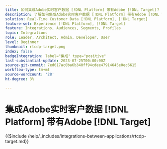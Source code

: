 ```yaml
---
title: 如何集成Adobe实时客户数据 [!DNL Platform] 带有Adobe [!DNL Target]？
description: 了解如何集成Adobe实时客户数据 [!DNL Platform] 带有Adobe [!DNL Target].
solution: Real-Time Customer Data [!DNL Platform], [!DNL Target]
feature-set: Experience [!DNL Platform], [!DNL Target]
feature: Integrations, Audiences, Segments, Profiles
topic: Integrations
role: Leader, Architect, Admin, Developer, User
level: Beginner
thumbnail: rtcdp-target.png
index: false
badgeIntegration: label="集成" type="positive"
last-substantial-update: 2023-07-25T00:00:00Z
source-git-commit: 7ed617ac0ba6b340ff94cdee47914645e0ec6615
workflow-type: tm+mt
source-wordcount: '28'
ht-degree: 3%

---
```



# 集成Adobe实时客户数据 [!DNL Platform] 带有Adobe [!DNL Target]

{{$include /help/_includes/integrations-between-applications/rtcdp-target.md}}
